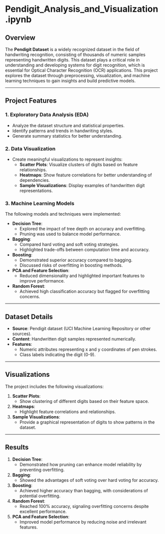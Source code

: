 # Pendigit_Analysis_and_Visualization.ipynb

## Overview

The **Pendigit Dataset** is a widely recognized dataset in the field of handwriting recognition, consisting of thousands of numeric samples representing handwritten digits. This dataset plays a critical role in understanding and developing systems for digit recognition, which is essential for Optical Character Recognition (OCR) applications. This project explores the dataset through preprocessing, visualization, and machine learning techniques to gain insights and build predictive models.

---

## Project Features

### 1. Exploratory Data Analysis (EDA)
- Analyze the dataset structure and statistical properties.
- Identify patterns and trends in handwriting styles.
- Generate summary statistics for better understanding.

### 2. Data Visualization
- Create meaningful visualizations to represent insights:
  - **Scatter Plots**: Visualize clusters of digits based on feature relationships.
  - **Heatmaps**: Show feature correlations for better understanding of dependencies.
  - **Sample Visualizations**: Display examples of handwritten digit representations.

### 3. Machine Learning Models
The following models and techniques were implemented:
- **Decision Tree**:
  - Explored the impact of tree depth on accuracy and overfitting.
  - Pruning was used to balance model performance.
- **Bagging**:
  - Compared hard voting and soft voting strategies.
  - Highlighted trade-offs between computation time and accuracy.
- **Boosting**:
  - Demonstrated superior accuracy compared to bagging.
  - Discussed risks of overfitting in boosting methods.
- **PCA and Feature Selection**:
  - Reduced dimensionality and highlighted important features to improve performance.
- **Random Forest**:
  - Achieved high classification accuracy but flagged for overfitting concerns.

---

## Dataset Details

- **Source**: Pendigit dataset (UCI Machine Learning Repository or other sources).
- **Content**: Handwritten digit samples represented numerically.
- **Features**: 
  - Numeric attributes representing x and y coordinates of pen strokes.
  - Class labels indicating the digit (0-9).

---

## Visualizations

The project includes the following visualizations:
1. **Scatter Plots**:
   - Show clustering of different digits based on their feature space.
2. **Heatmaps**:
   - Highlight feature correlations and relationships.
3. **Sample Visualizations**:
   - Provide a graphical representation of digits to show patterns in the dataset.

---

## Results

1. **Decision Tree**:
   - Demonstrated how pruning can enhance model reliability by preventing overfitting.
2. **Bagging**:
   - Showed the advantages of soft voting over hard voting for accuracy.
3. **Boosting**:
   - Achieved higher accuracy than bagging, with considerations of potential overfitting.
4. **Random Forest**:
   - Reached 100% accuracy, signaling overfitting concerns despite excellent performance.
5. **PCA and Feature Selection**:
   - Improved model performance by reducing noise and irrelevant features.

